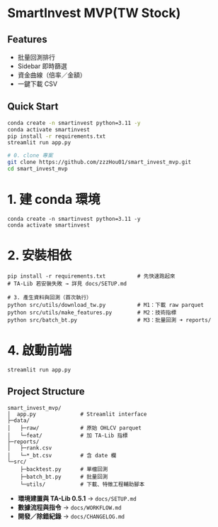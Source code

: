 # SmartInvest MVP(TW Stock)

## Features
- 批量回測排行
- Sidebar 即時篩選
- 資金曲線（倍率／金額）
- 一鍵下載 CSV

## Quick Start
```bash
conda create -n smartinvest python=3.11 -y
conda activate smartinvest
pip install -r requirements.txt
streamlit run app.py
```
```bash
# 0. clone 專案
git clone https://github.com/zzzHou01/smart_invest_mvp.git
cd smart_invest_mvp
```
# 1. 建 conda 環境
```
conda create -n smartinvest python=3.11 -y
conda activate smartinvest
```
# 2. 安裝相依
```
pip install -r requirements.txt          # 先快速跑起來
# TA-Lib 若安裝失敗 → 詳見 docs/SETUP.md
```
```
# 3. 產生資料與回測（首次執行）
python src/utils/download_tw.py          # M1：下載 raw parquet
python src/utils/make_features.py        # M2：技術指標
python src/batch_bt.py                   # M3：批量回測 ➜ reports/
```
# 4. 啟動前端
```
streamlit run app.py
```

## Project Structure
```text
smart_invest_mvp/
│  app.py              # Streamlit interface
├─data/
│   ├─raw/             # 原始 OHLCV parquet
│   └─feat/            # 加 TA-Lib 指標
├─reports/
│   ├─rank.csv
│   └─*_bt.csv         # 含 date 欄
└─src/
    ├─backtest.py      # 單檔回測
    ├─batch_bt.py      # 批量回測
    └─utils/           # 下載、特徵工程輔助腳本
``` 

- **環境建置與 TA-Lib 0.5.1** → `docs/SETUP.md`
- **數據流程與指令** → `docs/WORKFLOW.md`
- **開發／除錯紀錄** → `docs/CHANGELOG.md`
